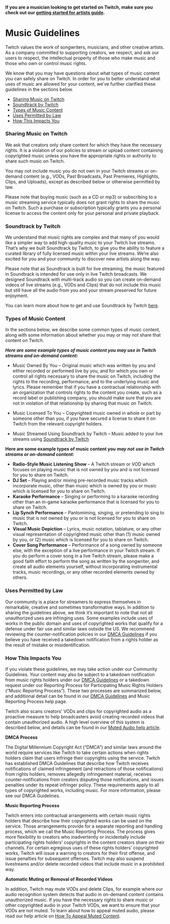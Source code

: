 #### If you are a musician looking to get started on Twitch, make sure you check out our [getting started for artists guide](https://artists.twitch.tv/).

**Music Guidelines**
====================

Twitch values the work of songwriters, musicians, and other creative artists. As a company committed to supporting creators, we respect, and ask our users to respect, the intellectual property of those who make music and those who own or control music rights.

We know that you may have questions about what types of music content you can safely share on Twitch. In order for you to better understand what uses of music are allowed for your content, we’ve further clarified these guidelines in the sections below.

*   [Sharing Music on Twitch](#sharing-music-on-twitch)
*   [Soundtrack by Twitch](#soundtrack-by-twitch)
*   [Types of Music Content](#types-of-music-content)
*   [Uses Permitted by Law](#uses-permitted-by-law)
*   [How This Impacts You](#how-this-impacts-you)

### **Sharing Music on Twitch**

We ask that creators only share content for which they have the necessary rights. It is a violation of our policies to stream or upload content containing copyrighted music unless you have the appropriate rights or authority to share such music on Twitch.

You may not include music you do not own in your Twitch streams or on-demand content (e.g., VODs, Past Broadcasts, Past Premieres, Highlights, Clips, and Uploads), except as described below or otherwise permitted by law.

Please note that buying music (such as a CD or mp3) or subscribing to a music streaming service typically does not grant rights to share the music on Twitch. Such a purchase or subscription typically grants you a personal license to access the content only for your personal and private playback.

### **Soundtrack by Twitch** 

We understand that music rights are complex and that many of you would like a simpler way to add high-quality music to your Twitch live streams. That’s why we built Soundtrack by Twitch, to give you the ability to feature a curated library of fully licensed music within your live streams. We’re also excited for you and your community to discover new artists along the way. 

Please note that as Soundtrack is built for live streaming, the music featured in Soundtrack is intended for use only in live Twitch broadcasts. We designed Soundtrack with multi-track audio so you can create on-demand videos of live streams (e.g., VODs and Clips) that do not include this music but still have all the audio from you and your stream preserved for future enjoyment.

You can learn more about how to get and use Soundtrack by Twitch [here](https://www.twitch.tv/broadcast/soundtrack).

### **Types of Music Content**

In the sections below, we describe some common types of music content, along with some information about whether you may or may not share that content on Twitch.

**_Here are some example types of music content you may use in Twitch streams and on-demand content:_**

*   Music Owned By You – Original music which was written by you and either recorded or performed live by you, and for which you own or control all rights necessary to share the music on Twitch, including the rights to the recording, performance, and to the underlying music and lyrics. Please remember that if you have a contractual relationship with an organization that controls rights to the content you create, such as a record label or publishing company, you should make sure that you are not in violation of that relationship by sharing that music on Twitch.
*   Music Licensed To You – Copyrighted music owned in whole or part by someone other than you, if you have secured a license to share it on Twitch from the relevant copyright holders.
    
*   Music Streamed Using Soundtrack by Twitch – Music added to your live streams using [Soundtrack by Twitch](#soundtrack-by-twitch)

**Here are some example types of music content you** **_may not_** **_use in Twitch streams or on-demand content:_**

*   **Radio-Style Music Listening Show** – A Twitch stream or VOD which focuses on playing music that is not owned by you and is not licensed for you to share on Twitch.
*   **DJ Set** – Playing and/or mixing pre-recorded music tracks which incorporate music, other than music which is owned by you or music which is licensed for you to share on Twitch.
*   **Karaoke Performance** – Singing or performing to a karaoke recording other than an in-game karaoke performance that is licensed for you to share on Twitch.
*   **Lip Synch Performance** – Pantomiming, singing, or pretending to sing to music that is not owned by you or is not licensed for you to share on Twitch.
*   **Visual Music Depiction** – Lyrics, music notation, tablature, or any other visual representation of copyrighted music other than (1) music owned by you, or (2) music which is licensed for you to share on Twitch.
*   **Cover Song Performance** – Performance of a song owned by someone else, with the exception of a live performance in your Twitch stream. If you do perform a cover song in a live Twitch stream, please make a good faith effort to perform the song as written by the songwriter, and create all audio elements yourself, without incorporating instrumental tracks, music recordings, or any other recorded elements owned by others.

### **Uses Permitted by Law**

Our community is a place for streamers to express themselves in remarkable, creative and sometimes transformative ways. In addition to sharing the guidelines above, we think it’s important to note that not all unauthorized uses are infringing uses. Some examples include uses of works in the public domain and uses of copyrighted works that qualify for a defense under fair use and similar laws outside the US. We recommend reviewing the counter-notification policies in our [DMCA Guidelines](https://www.twitch.tv/p/legal/dmca-guidelines/) if you believe you have received a takedown notification from a rights holder as the result of mistake or misidentification.

### **How This Impacts You**

If you violate these guidelines, we may take action under our Community Guidelines. Your content may also be subject to a takedown notification from music rights holders under our [DMCA Guidelines](https://www.twitch.tv/p/legal/dmca-guidelines/) or a takedown request under our Reporting Process for Participating Music Rights Holders (“Music Reporting Process”). These two processes are summarized below, and additional detail can be found in our [DMCA Guidelines](https://www.twitch.tv/p/legal/dmca-guidelines/) and Music Reporting Process help page.

Twitch also scans creators’ VODs and clips for copyrighted audio as a proactive measure to help broadcasters avoid creating recorded videos that contain unauthorized audio. A high level overview of this system is described below, and details can be found in our [Muted Audio help article](https://help.twitch.tv/s/article/how-to-appeal-flagged-content?language=en_US).

**DMCA Process**

The Digital Millennium Copyright Act (“DMCA”) and similar laws around the world require services like Twitch to take certain actions when rights holders claim that users infringe their copyrights using the service. Twitch has established DMCA Guidelines that describe how Twitch receives notifications of claimed infringement (and retractions of those notifications) from rights holders, removes allegedly infringement material, receives counter-notifications from creators disputing those notifications, and issues penalties under its repeat infringer policy. These requirements apply to all types of copyrighted works, including music. For more information, please see our DMCA Guidelines. 

**Music Reporting Process**

Twitch enters into contractual arrangements with certain music rights holders that describe how their copyrighted works can be used on the service. Those arrangements provide for a separate reporting and handling process, which we call the Music Reporting Process. The process gives more flexibility to creators who inadvertently or incidentally include participating rights holders’ copyrights in the content creators share on their channels. For certain egregious uses of these rights holders’ copyrighted works, Twitch will issue a warning to creators for their first offense, and issue penalties for subsequent offenses. Twitch may also suspend livestreams and/or delete recorded videos that include music in a prohibited way.

**Automatic Muting or Removal of Recorded Videos**

In addition, Twitch may mute VODs and delete Clips, for example where our audio recognition system detects that audio in on-demand content contains unauthorized music. If you have the necessary rights to share music or other copyrighted audio in your Twitch VODs, we want to ensure that your VODs are not muted. To learn about how to appeal muted audio, please read our help article on [How To Appeal Muted Content](https://help.twitch.tv/s/article/how-to-appeal-flagged-content?language=en_US).